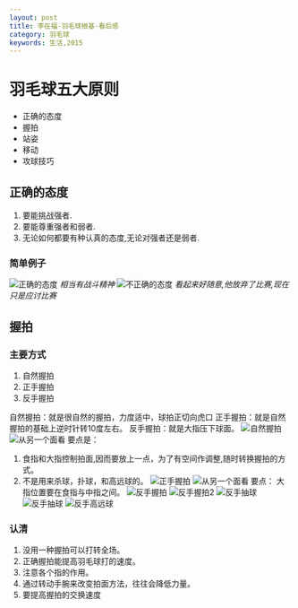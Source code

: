 ```yaml
---
layout: post
title: 李在福-羽毛球根基-看后感
category: 羽毛球
keywords: 生活,2015
---
```


# 羽毛球五大原则  
+ 正确的态度
+ 握拍
+ 站姿
+ 移动
+ 攻球技巧

## 正确的态度
1. 要能挑战强者.
2. 要能尊重强者和弱者.
3. 无论如何都要有种认真的态度,无论对强者还是弱者.

### 简单例子
![正确的态度](http://7xnnj6.com1.z0.glb.clouddn.com/badminton-right-attitude.png)
*相当有战斗精神*
![不正确的态度](http://7xnnj6.com1.z0.glb.clouddn.com/badminton-bad-attitude.png)
*看起来好随意,他放弃了比赛,现在只是应讨比赛*

## 握拍
### 主要方式
1. 自然握拍
2. 正手握拍
3. 反手握拍

自然握拍：就是很自然的握拍，力度适中，球拍正切向虎口
正手握拍：就是自然握拍的基础上逆时针转10度左右。
反手握拍：就是大指压下球面。
![自然握拍](http://7xnnj6.com1.z0.glb.clouddn.com/badminton-中性握拍.png)
![从另一个面看](http://7xnnj6.com1.z0.glb.clouddn.com/badminton-中性握拍2.png)
要点是：
1. 食指和大指控制拍面,因而要放上一点，为了有空间作调整,随时转换握拍的方式。
2. 不是用来杀球，扑球，和高远球的。
![正手握拍](http://7xnnj6.com1.z0.glb.clouddn.com/badminton-正手握拍.png)
![从另一个面看](http://7xnnj6.com1.z0.glb.clouddn.com/badminton-正手握拍2.png)
要点：
大指位置要在食指与中指之间。
![反手握拍](http://7xnnj6.com1.z0.glb.clouddn.com/badminton-反手握拍.png)
![反手握拍2](http://7xnnj6.com1.z0.glb.clouddn.com/badminton-反手握拍2.png)
![反手抽球](http://7xnnj6.com1.z0.glb.clouddn.com/badminton-反手抽球.png)
![反手抽球](http://7xnnj6.com1.z0.glb.clouddn.com/badminton-反手抽球2.png)
![反手高远球](http://7xnnj6.com1.z0.glb.clouddn.com/badminton-反手高远球.png)

### 认清
1. 没用一种握拍可以打转全场。
2. 正确握拍能提高羽毛球打的速度。
3. 注意各个指的作用。
4. 通过转动手腕来改变拍面方法，往往会降低力量。
5. 要提高握拍的交换速度
